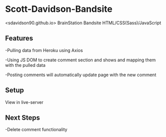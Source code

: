 # Scott-Davidson-Bandsite
<sdavidson90.github.io>
BrainStation Bandsite
HTML/CSS(Sass)/JavaScript

## Features
-Pulling data from Heroku using Axios

-Using JS DOM to create comment section and shows and mapping them with the pulled data

-Posting comments will automatically update page with the new comment

## Setup
View in live-server

## Next Steps
-Delete comment functionality

